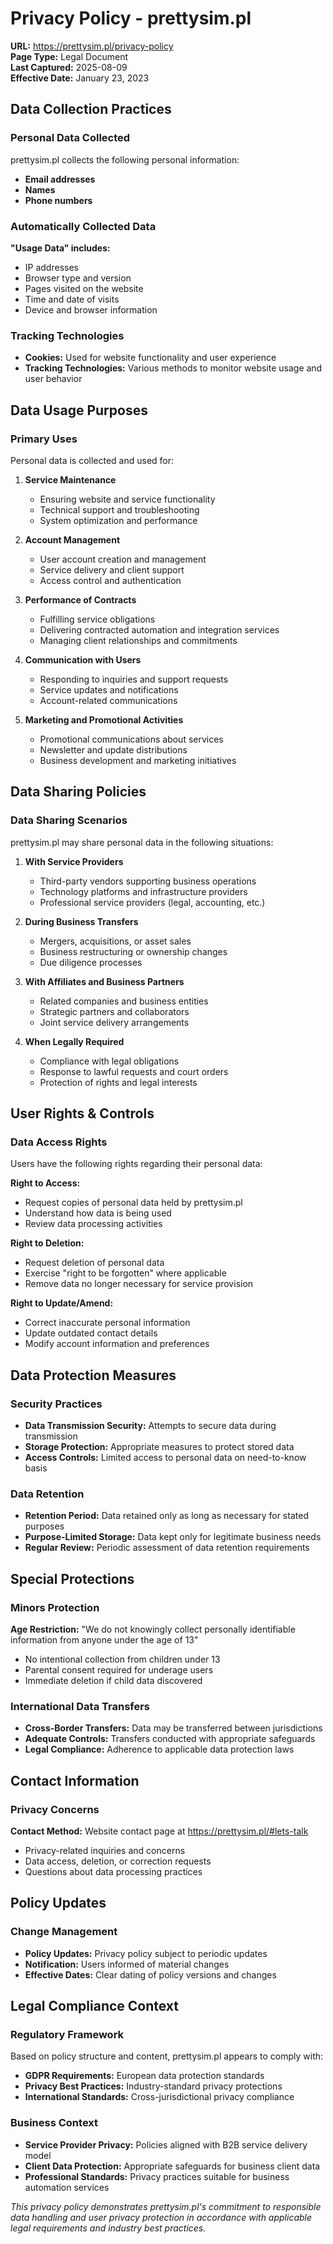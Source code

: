 # Privacy Policy - prettysim.pl

**URL:** https://prettysim.pl/privacy-policy  
**Page Type:** Legal Document  
**Last Captured:** 2025-08-09  
**Effective Date:** January 23, 2023

## Data Collection Practices

### Personal Data Collected
prettysim.pl collects the following personal information:
- **Email addresses**
- **Names** 
- **Phone numbers**

### Automatically Collected Data
**"Usage Data" includes:**
- IP addresses
- Browser type and version
- Pages visited on the website
- Time and date of visits
- Device and browser information

### Tracking Technologies
- **Cookies:** Used for website functionality and user experience
- **Tracking Technologies:** Various methods to monitor website usage and user behavior

## Data Usage Purposes

### Primary Uses
Personal data is collected and used for:

1. **Service Maintenance**
   - Ensuring website and service functionality
   - Technical support and troubleshooting
   - System optimization and performance

2. **Account Management**
   - User account creation and management
   - Service delivery and client support
   - Access control and authentication

3. **Performance of Contracts**
   - Fulfilling service obligations
   - Delivering contracted automation and integration services
   - Managing client relationships and commitments

4. **Communication with Users**
   - Responding to inquiries and support requests
   - Service updates and notifications
   - Account-related communications

5. **Marketing and Promotional Activities**
   - Promotional communications about services
   - Newsletter and update distributions
   - Business development and marketing initiatives

## Data Sharing Policies

### Data Sharing Scenarios
prettysim.pl may share personal data in the following situations:

1. **With Service Providers**
   - Third-party vendors supporting business operations
   - Technology platforms and infrastructure providers
   - Professional service providers (legal, accounting, etc.)

2. **During Business Transfers**
   - Mergers, acquisitions, or asset sales
   - Business restructuring or ownership changes
   - Due diligence processes

3. **With Affiliates and Business Partners**
   - Related companies and business entities
   - Strategic partners and collaborators
   - Joint service delivery arrangements

4. **When Legally Required**
   - Compliance with legal obligations
   - Response to lawful requests and court orders
   - Protection of rights and legal interests

## User Rights & Controls

### Data Access Rights
Users have the following rights regarding their personal data:

**Right to Access:**
- Request copies of personal data held by prettysim.pl
- Understand how data is being used
- Review data processing activities

**Right to Deletion:**
- Request deletion of personal data
- Exercise "right to be forgotten" where applicable
- Remove data no longer necessary for service provision

**Right to Update/Amend:**
- Correct inaccurate personal information
- Update outdated contact details
- Modify account information and preferences

## Data Protection Measures

### Security Practices
- **Data Transmission Security:** Attempts to secure data during transmission
- **Storage Protection:** Appropriate measures to protect stored data
- **Access Controls:** Limited access to personal data on need-to-know basis

### Data Retention
- **Retention Period:** Data retained only as long as necessary for stated purposes
- **Purpose-Limited Storage:** Data kept only for legitimate business needs
- **Regular Review:** Periodic assessment of data retention requirements

## Special Protections

### Minors Protection
**Age Restriction:** "We do not knowingly collect personally identifiable information from anyone under the age of 13"
- No intentional collection from children under 13
- Parental consent required for underage users
- Immediate deletion if child data discovered

### International Data Transfers
- **Cross-Border Transfers:** Data may be transferred between jurisdictions
- **Adequate Controls:** Transfers conducted with appropriate safeguards
- **Legal Compliance:** Adherence to applicable data protection laws

## Contact Information

### Privacy Concerns
**Contact Method:** Website contact page at https://prettysim.pl/#lets-talk
- Privacy-related inquiries and concerns
- Data access, deletion, or correction requests
- Questions about data processing practices

## Policy Updates

### Change Management
- **Policy Updates:** Privacy policy subject to periodic updates
- **Notification:** Users informed of material changes
- **Effective Dates:** Clear dating of policy versions and changes

## Legal Compliance Context

### Regulatory Framework
Based on policy structure and content, prettysim.pl appears to comply with:
- **GDPR Requirements:** European data protection standards
- **Privacy Best Practices:** Industry-standard privacy protections
- **International Standards:** Cross-jurisdictional privacy compliance

### Business Context
- **Service Provider Privacy:** Policies aligned with B2B service delivery model
- **Client Data Protection:** Appropriate safeguards for business client data
- **Professional Standards:** Privacy practices suitable for business automation services

*This privacy policy demonstrates prettysim.pl's commitment to responsible data handling and user privacy protection in accordance with applicable legal requirements and industry best practices.*